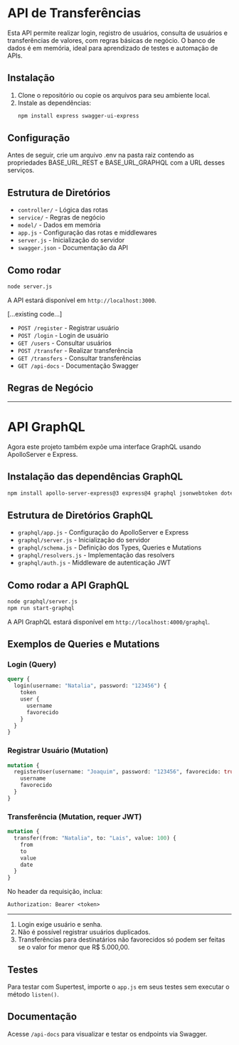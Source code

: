 # API de Transferências

Esta API permite realizar login, registro de usuários, consulta de usuários e transferências de valores, com regras básicas de negócio. O banco de dados é em memória, ideal para aprendizado de testes e automação de APIs.

## Instalação

1. Clone o repositório ou copie os arquivos para seu ambiente local.
2. Instale as dependências:
   ```bash
   npm install express swagger-ui-express
   ```

## Configuração

Antes de seguir, crie um arquivo .env na pasta raiz contendo as propriedades BASE_URL_REST e BASE_URL_GRAPHQL com a URL desses serviços.

## Estrutura de Diretórios

- `controller/` - Lógica das rotas
- `service/` - Regras de negócio
- `model/` - Dados em memória
- `app.js` - Configuração das rotas e middlewares
- `server.js` - Inicialização do servidor
- `swagger.json` - Documentação da API

## Como rodar

```bash
node server.js
```

A API estará disponível em `http://localhost:3000`.

[...existing code...]

- `POST /register` - Registrar usuário
- `POST /login` - Login de usuário
- `GET /users` - Consultar usuários
- `POST /transfer` - Realizar transferência
- `GET /transfers` - Consultar transferências
- `GET /api-docs` - Documentação Swagger

## Regras de Negócio

---

# API GraphQL

Agora este projeto também expõe uma interface GraphQL usando ApolloServer e Express.

## Instalação das dependências GraphQL

```bash
npm install apollo-server-express@3 express@4 graphql jsonwebtoken dotenv
```

## Estrutura de Diretórios GraphQL

- `graphql/app.js` - Configuração do ApolloServer e Express
- `graphql/server.js` - Inicialização do servidor
- `graphql/schema.js` - Definição dos Types, Queries e Mutations
- `graphql/resolvers.js` - Implementação das resolvers
- `graphql/auth.js` - Middleware de autenticação JWT

## Como rodar a API GraphQL

```bash
node graphql/server.js
npm run start-graphql
```

A API GraphQL estará disponível em `http://localhost:4000/graphql`.

## Exemplos de Queries e Mutations

### Login (Query)

```graphql
query {
  login(username: "Natalia", password: "123456") {
    token
    user {
      username
      favorecido
    }
  }
}
```

### Registrar Usuário (Mutation)

```graphql
mutation {
  registerUser(username: "Joaquim", password: "123456", favorecido: true) {
    username
    favorecido
  }
}
```

### Transferência (Mutation, requer JWT)

```graphql
mutation {
  transfer(from: "Natalia", to: "Lais", value: 100) {
    from
    to
    value
    date
  }
}
```

No header da requisição, inclua:

```
Authorization: Bearer <token>
```

---

1. Login exige usuário e senha.
2. Não é possível registrar usuários duplicados.
3. Transferências para destinatários não favorecidos só podem ser feitas se o valor for menor que R$ 5.000,00.

## Testes

Para testar com Supertest, importe o `app.js` em seus testes sem executar o método `listen()`.

## Documentação

Acesse `/api-docs` para visualizar e testar os endpoints via Swagger.
